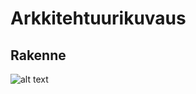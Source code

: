# Arkkitehtuurikuvaus

## Rakenne

![alt text](https://github.com/D3lux3/ot-harjoitustyo/tree/master/documentation/kaavio.png "UML luonnos.")